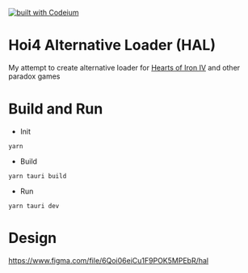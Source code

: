 [![built with Codeium](https://codeium.com/badges/main)](https://codeium.com)

# Hoi4 Alternative Loader (HAL)
My attempt to create alternative loader for [Hearts of Iron IV](https://store.steampowered.com/app/394360/Hearts_of_Iron_IV/) and other paradox games

# Build and Run

* Init
```
yarn
```
* Build
```
yarn tauri build
```
* Run
```
yarn tauri dev
```

# Design
https://www.figma.com/file/6Qoi06eiCu1F9POK5MPEbR/hal
